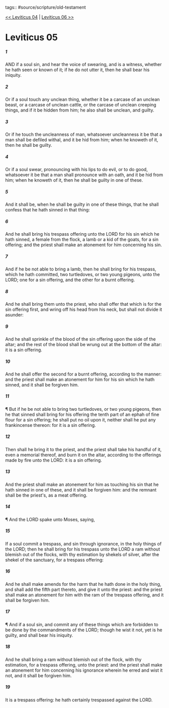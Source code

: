 tags:: #source/scripture/old-testament

[<< Leviticus 04](/old-testament/03_Leviticus/Leviticus_04.md) | [Leviticus 06 >>](/old-testament/03_Leviticus/Leviticus_06.md)

# Leviticus 05

##### 1

AND if a soul sin, and hear the voice of swearing, and is a witness, whether he hath seen or known of it; if he do not utter it, then he shall bear his iniquity.

##### 2

Or if a soul touch any unclean thing, whether it be a carcase of an unclean beast, or a carcase of unclean cattle, or the carcase of unclean creeping things, and if it be hidden from him; he also shall be unclean, and guilty.

##### 3

Or if he touch the uncleanness of man, whatsoever uncleanness it be that a man shall be defiled withal, and it be hid from him; when he knoweth of it, then he shall be guilty.

##### 4

Or if a soul swear, pronouncing with his lips to do evil, or to do good, whatsoever it be that a man shall pronounce with an oath, and it be hid from him; when he knoweth of it, then he shall be guilty in one of these.

##### 5

And it shall be, when he shall be guilty in one of these things, that he shall confess that he hath sinned in that thing:

##### 6

And he shall bring his trespass offering unto the LORD for his sin which he hath sinned, a female from the flock, a lamb or a kid of the goats, for a sin offering; and the priest shall make an atonement for him concerning his sin.

##### 7

And if he be not able to bring a lamb, then he shall bring for his trespass, which he hath committed, two turtledoves, or two young pigeons, unto the LORD; one for a sin offering, and the other for a burnt offering.

##### 8

And he shall bring them unto the priest, who shall offer that which is for the sin offering first, and wring off his head from his neck, but shall not divide it asunder:

##### 9

And he shall sprinkle of the blood of the sin offering upon the side of the altar; and the rest of the blood shall be wrung out at the bottom of the altar: it is a sin offering.

##### 10

And he shall offer the second for a burnt offering, according to the manner: and the priest shall make an atonement for him for his sin which he hath sinned, and it shall be forgiven him.

##### 11

¶ But if he be not able to bring two turtledoves, or two young pigeons, then he that sinned shall bring for his offering the tenth part of an ephah of fine flour for a sin offering; he shall put no oil upon it, neither shall he put any frankincense thereon: for it is a sin offering.

##### 12

Then shall he bring it to the priest, and the priest shall take his handful of it, even a memorial thereof, and burn it on the altar, according to the offerings made by fire unto the LORD: it is a sin offering.

##### 13

And the priest shall make an atonement for him as touching his sin that he hath sinned in one of these, and it shall be forgiven him: and the remnant shall be the priest's, as a meat offering.

##### 14

¶ And the LORD spake unto Moses, saying,

##### 15

If a soul commit a trespass, and sin through ignorance, in the holy things of the LORD; then he shall bring for his trespass unto the LORD a ram without blemish out of the flocks, with thy estimation by shekels of silver, after the shekel of the sanctuary, for a trespass offering:

##### 16

And he shall make amends for the harm that he hath done in the holy thing, and shall add the fifth part thereto, and give it unto the priest: and the priest shall make an atonement for him with the ram of the trespass offering, and it shall be forgiven him.

##### 17

¶ And if a soul sin, and commit any of these things which are forbidden to be done by the commandments of the LORD; though he wist it not, yet is he guilty, and shall bear his iniquity.

##### 18

And he shall bring a ram without blemish out of the flock, with thy estimation, for a trespass offering, unto the priest: and the priest shall make an atonement for him concerning his ignorance wherein he erred and wist it not, and it shall be forgiven him.

##### 19

It is a trespass offering: he hath certainly trespassed against the LORD.
